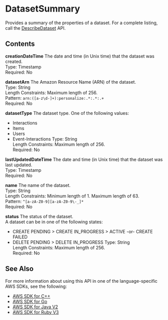 # DatasetSummary<a name="API_DatasetSummary"></a>

Provides a summary of the properties of a dataset\. For a complete listing, call the [DescribeDataset](API_DescribeDataset.md) API\.

## Contents<a name="API_DatasetSummary_Contents"></a>

 **creationDateTime**   <a name="personalize-Type-DatasetSummary-creationDateTime"></a>
The date and time \(in Unix time\) that the dataset was created\.  
Type: Timestamp  
Required: No

 **datasetArn**   <a name="personalize-Type-DatasetSummary-datasetArn"></a>
The Amazon Resource Name \(ARN\) of the dataset\.  
Type: String  
Length Constraints: Maximum length of 256\.  
Pattern: `arn:([a-z\d-]+):personalize:.*:.*:.+`   
Required: No

 **datasetType**   <a name="personalize-Type-DatasetSummary-datasetType"></a>
The dataset type\. One of the following values:  
+ Interactions
+ Items
+ Users
+ Event\-Interactions
Type: String  
Length Constraints: Maximum length of 256\.  
Required: No

 **lastUpdatedDateTime**   <a name="personalize-Type-DatasetSummary-lastUpdatedDateTime"></a>
The date and time \(in Unix time\) that the dataset was last updated\.  
Type: Timestamp  
Required: No

 **name**   <a name="personalize-Type-DatasetSummary-name"></a>
The name of the dataset\.  
Type: String  
Length Constraints: Minimum length of 1\. Maximum length of 63\.  
Pattern: `^[a-zA-Z0-9][a-zA-Z0-9\-_]*`   
Required: No

 **status**   <a name="personalize-Type-DatasetSummary-status"></a>
The status of the dataset\.  
A dataset can be in one of the following states:  
+ CREATE PENDING > CREATE IN\_PROGRESS > ACTIVE \-or\- CREATE FAILED
+ DELETE PENDING > DELETE IN\_PROGRESS
Type: String  
Length Constraints: Maximum length of 256\.  
Required: No

## See Also<a name="API_DatasetSummary_SeeAlso"></a>

For more information about using this API in one of the language\-specific AWS SDKs, see the following:
+  [AWS SDK for C\+\+](https://docs.aws.amazon.com/goto/SdkForCpp/personalize-2018-05-22/DatasetSummary) 
+  [AWS SDK for Go](https://docs.aws.amazon.com/goto/SdkForGoV1/personalize-2018-05-22/DatasetSummary) 
+  [AWS SDK for Java V2](https://docs.aws.amazon.com/goto/SdkForJavaV2/personalize-2018-05-22/DatasetSummary) 
+  [AWS SDK for Ruby V3](https://docs.aws.amazon.com/goto/SdkForRubyV3/personalize-2018-05-22/DatasetSummary) 